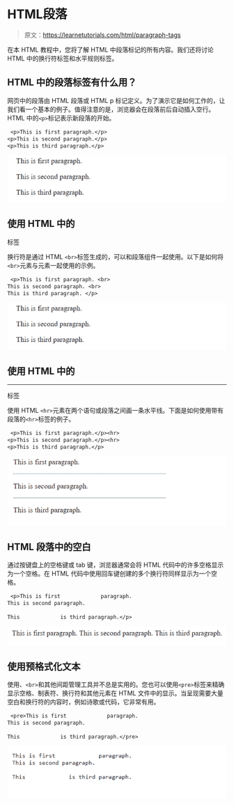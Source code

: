 # HTML段落

> 原文：<https://learnetutorials.com/html/paragraph-tags>

在本 HTML 教程中，您将了解 HTML 中段落标记的所有内容。我们还将讨论 HTML 中的换行符标签和水平规则标签。

## HTML 中的段落标签有什么用？

网页中的段落由 HTML 段落或 HTML p 标记定义。为了演示它是如何工作的，让我们看一个基本的例子。值得注意的是，浏览器会在段落前后自动插入空行。HTML 中的`<p>`标记表示新段落的开始。

```
 <p>This is first paragraph.</p>  
<p>This is second paragraph.</p>  
<p>This is third paragraph.</p> 

```

![HTML P tag](img/cb2ad467ef876aea4b521774c1dcc0af.png)

## 使用 HTML 中的
标签

换行符是通过 HTML `<br>`标签生成的，可以和段落组件一起使用。以下是如何将`<br>`元素与元素一起使用的示例。

```
 <p>This is first paragraph. <br>  
This is second paragraph. <br>
This is third paragraph. </p> 

```

![HTML P tag](img/cb2ad467ef876aea4b521774c1dcc0af.png)

## 使用 HTML 中的

* * *

标签

使用 HTML `<hr>`元素在两个语句或段落之间画一条水平线。下面是如何使用带有段落的`<hr>`标签的例子。

```
 <p>This is first paragraph.</p><hr>  
<p>This is second paragraph.</p><hr>
<p>This is third paragraph.</p> 

```

![HTML br tag](img/8054e468eb8a403e92ee722f5bd00347.png)

## HTML 段落中的空白

通过按键盘上的空格键或 tab 键，浏览器通常会将 HTML 代码中的许多空格显示为一个空格。在 HTML 代码中使用回车键创建的多个换行符同样显示为一个空格。

```
 <p>This is first             paragraph.
This is second paragraph.

This             is third paragraph.</p> 

```

![HTML P tag](img/6e58159d74fe3a295310cf0a863caa3e.png)

## 使用预格式化文本

使用、`<br>`和其他间距管理工具并不总是实用的。您也可以使用`<pre>`标签来精确显示空格、制表符、换行符和其他元素在 HTML 文件中的显示。当呈现需要大量空白和换行符的内容时，例如诗歌或代码，它非常有用。

```
 <pre>This is first             paragraph.
This is second paragraph.

This             is third paragraph.</pre> 

```

![HTML Pre tag](img/8b6a467f7af9219d29eca94dbb67cac3.png)